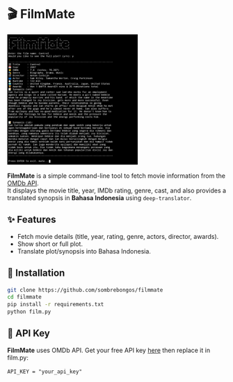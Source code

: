 # 🎬 FilmMate
<img src="https://raw.githubusercontent.com/sombrebongos/filmmate/refs/heads/main/img/Screenshot_20250817-221328.jpg" height="300" width="300">

**FilmMate** is a simple command-line tool to fetch movie information from the [OMDb API](http://www.omdbapi.com/).  
It displays the movie title, year, IMDb rating, genre, cast, and also provides a translated synopsis in **Bahasa Indonesia** using `deep-translator`.

## ✨ Features
- Fetch movie details (title, year, rating, genre, actors, director, awards).
- Show short or full plot.
- Translate plot/synopsis into Bahasa Indonesia.

## 🚀 Installation
```bash
git clone https://github.com/sombrebongos/filmmate
cd filmmate
pip install -r requirements.txt
python film.py
```

## 🔑 API Key
**FilmMate** uses OMDb API.
Get your free API key [here](http://www.omdbapi.com/apikey.aspx) then replace it in film.py:

`API_KEY = "your_api_key"`

